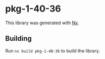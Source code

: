 # pkg-1-40-36

This library was generated with [Nx](https://nx.dev).

## Building

Run `nx build pkg-1-40-36` to build the library.
